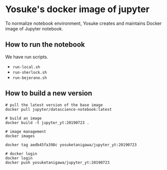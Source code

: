 # Yosuke's docker image of jupyter

To normalize notebook environment, Yosuke creates and maintains Docker image of Jupyter notebook.

## How to run the notebook

We have run scripts.

- `run-local.sh`
- `run-sherlock.sh`
- `run-bejerano.sh`

## How to build a new version

```
# pull the latest version of the base image
docker pull jupyter/datascience-notebook:latest
 
# build an image
docker build -t jupyter_yt:20190723 .
  
# image management
docker images

docker tag aedb45fa398c yosuketanigawa/jupyter_yt:20190723

# docker login
docker login
docker push yosuketanigawa/jupyter_yt:20190723
```

